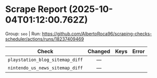 # Scrape Report (2025-10-04T01:12:00.762Z)

Group: `seo`  |  Run: https://github.com/AlbertoRoca96/scraping-checks-scheduler/actions/runs/18237409469

| Check | Changed | Keys | Error |
|---|:---:|:--|:--|
| `playstation_blog_sitemap_diff` | — |  |  |
| `nintendo_us_news_sitemap_diff` | — |  |  |
